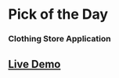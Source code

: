 # Pick of the Day
### Clothing Store Application

## [Live Demo](https://aman-maharshi.github.io/pick-of-the-day/build/#/)
